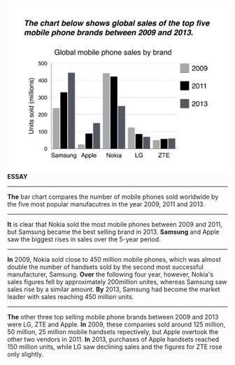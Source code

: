 ![](../images/bar_chart.png)  
**ESSAY**
***
**The** bar chart compares the number of mobile phones sold worldwide by the five most popular manufacutres in the year 2009, 2011 and 2013.
***
**It** is clear that Nokia sold the most mobile phones between 2009 and 2011, but Samsung became the best selling brand in 2013. **Samsung** and Apple saw the biggest rises in sales over the 5-year period.
***
**In** 2009, Nokia sold close to 450 million mobile phones, which was almost double the number of handsets sold by the second most successful manufacturer, Samsung. **Over** the following four year, however, Nokia's sales figures fell by approximately 200million unites, whereas Samsung saw sales rise by a similar amount. **By** 2013, Samsung had become the market leader with sales reaching 450 million units.
***
**The** other three top selling mobile phone brands between 2009 and 2013 were LG, ZTE and Apple. **In** 2009, these companies sold around 125 million, 50 million, 25 million mobile handsets repectively, but Apple overtook the other two vendors in 2011. **In** 2013, purchases of Apple handsets reached 150 million units, while LG saw declining sales and the figures for ZTE rose only slightly.  
